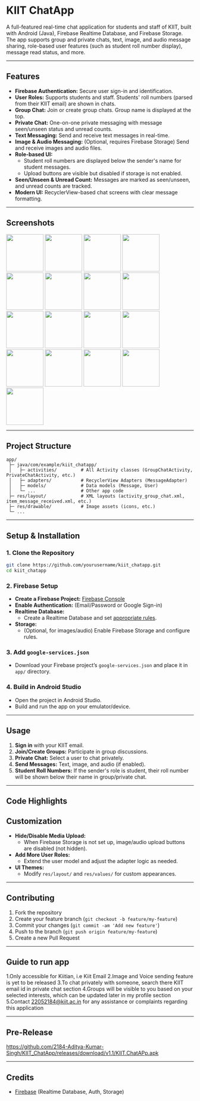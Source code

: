 # KIIT ChatApp

A full-featured real-time chat application for students and staff of KIIT, built with Android (Java), Firebase Realtime Database, and Firebase Storage.  
The app supports group and private chats, text, image, and audio message sharing, role-based user features (such as student roll number display), message read status, and more.

---

## Features

- **Firebase Authentication:** Secure user sign-in and identification.
- **User Roles:** Supports students and staff. Students' roll numbers (parsed from their KIIT email) are shown in chats.
- **Group Chat:** Join or create group chats. Group name is displayed at the top.
- **Private Chat:** One-on-one private messaging with message seen/unseen status and unread counts.
- **Text Messaging:** Send and receive text messages in real-time.
- **Image & Audio Messaging:** (Optional, requires Firebase Storage) Send and receive images and audio files.
- **Role-based UI:** 
  - Student roll numbers are displayed below the sender's name for student messages.
  - Upload buttons are visible but disabled if storage is not enabled.
- **Seen/Unseen & Unread Count:** Messages are marked as seen/unseen, and unread counts are tracked.
- **Modern UI:** RecyclerView-based chat screens with clear message formatting.

---

## Screenshots

<img src="https://github.com/user-attachments/assets/d67ee4a8-6117-4b5e-9ae7-d2d257837af5" width="100"/>
<img src="https://github.com/user-attachments/assets/115e4fe1-ec00-4e5d-8c85-99fb6f263691" width="100"/>
<img src="https://github.com/user-attachments/assets/02df5494-2e9c-43be-a3a6-f297480f0079" width="100"/>
<img src="https://github.com/user-attachments/assets/3dc793e2-9c4f-49ab-83d5-1a396785167a" width="100"/>
<img src="https://github.com/user-attachments/assets/5ac5984b-2d04-45e5-a6cb-bd50b496c162" width="100"/>
<img src="https://github.com/user-attachments/assets/654b9232-5b01-44bd-bb13-a5837b23f8a8" width="100"/>
<img src="https://github.com/user-attachments/assets/d20ccba8-c24d-4d21-a31b-69a6a31e9c53" width="100"/>
<img src="https://github.com/user-attachments/assets/5b78dfc2-e53d-47ee-95ca-2aa07e73854d" width="100"/>
<img src="https://github.com/user-attachments/assets/e81c8367-b8df-4cfe-815f-2bb13d9bf599" width="100"/>
<img src="https://github.com/user-attachments/assets/368f68b5-f54a-4335-9bcf-c189756c7615" width="100"/>
<img src="https://github.com/user-attachments/assets/aaf98443-6258-4e67-8977-6804d7ac45c5" width="100"/>
<img src="https://github.com/user-attachments/assets/98b28bc4-c977-4485-9fd3-f55df9af9320" width="100"/>
<img src="https://github.com/user-attachments/assets/d4abe98f-f189-4179-9496-561b6846599c" width="100"/>
<img src="https://github.com/user-attachments/assets/d93052b4-ac72-4fad-88c5-e66bbfae7ada" width="100"/>
<img src="https://github.com/user-attachments/assets/42192b04-c48d-491f-b514-5bd6e21ae926" width="100"/>
<img src="https://github.com/user-attachments/assets/57525151-8c20-4d48-acbe-89c338f692d4" width="100"/>
<img src="https://github.com/user-attachments/assets/707f7a53-a393-4d4e-b9b8-f8dedb346080" width="100"/>



 


---

## Project Structure

```
app/
 ├─ java/com/example/kiit_chatapp/
 │   ├─ activities/         # All Activity classes (GroupChatActivity, PrivateChatActivity, etc.)
 │   ├─ adapters/           # RecyclerView Adapters (MessageAdapter)
 │   ├─ models/             # Data models (Message, User)
 │   └─ ...                 # Other app code
 ├─ res/layout/             # XML layouts (activity_group_chat.xml, item_message_received.xml, etc.)
 ├─ res/drawable/           # Image assets (icons, etc.)
 └─ ...
```

---

## Setup & Installation

### 1. **Clone the Repository**

```bash
git clone https://github.com/yourusername/kiit_chatapp.git
cd kiit_chatapp
```

### 2. **Firebase Setup**

- **Create a Firebase Project:** [Firebase Console](https://console.firebase.google.com/)
- **Enable Authentication:** (Email/Password or Google Sign-in)
- **Realtime Database:**  
  - Create a Realtime Database and set [appropriate rules](#security-rules).
- **Storage:**  
  - (Optional, for images/audio) Enable Firebase Storage and configure rules.

### 3. **Add `google-services.json`**

- Download your Firebase project’s `google-services.json` and place it in `app/` directory.

### 4. **Build in Android Studio**

- Open the project in Android Studio.
- Build and run the app on your emulator/device.

---

## Usage

1. **Sign in** with your KIIT email.
2. **Join/Create Groups:** Participate in group discussions.
3. **Private Chat:** Select a user to chat privately.
4. **Send Messages:** Text, image, and audio (if enabled).
5. **Student Roll Numbers:** If the sender's role is student, their roll number will be shown below their name in group/private chat.

---

## Code Highlights


## Customization

- **Hide/Disable Media Upload:**  
  - When Firebase Storage is not set up, image/audio upload buttons are disabled (not hidden).
- **Add More User Roles:**  
  - Extend the user model and adjust the adapter logic as needed.
- **UI Themes:**  
  - Modify `res/layout/` and `res/values/` for custom appearances.

---

## Contributing

1. Fork the repository
2. Create your feature branch (`git checkout -b feature/my-feature`)
3. Commit your changes (`git commit -am 'Add new feature'`)
4. Push to the branch (`git push origin feature/my-feature`)
5. Create a new Pull Request

---

## Guide to run app

1.Only accessible for Kiitian, i.e Kiit Email
2.Image and Voice sending feature is yet to be released
3.To chat privately with someone, search there KIIT email id in private chat section
4.Groups will be visible to you based on your selected interests, which can be updated later in my profile section
5.Contact 22052184@kiit.ac.in for any assistance or complaints regarding this application

---

## Pre-Release
https://github.com/2184-Aditya-Kumar-Singh/KIIT_ChatApp/releases/download/v1.1/KIIT.ChatAPp.apk

---

## Credits

- [Firebase](https://firebase.google.com/) (Realtime Database, Auth, Storage)
